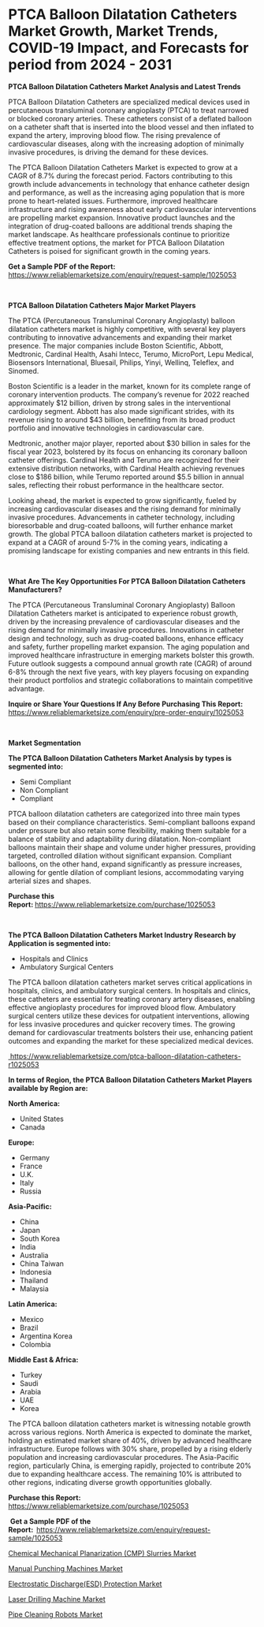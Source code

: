 <p><h1>PTCA Balloon Dilatation Catheters Market Growth, Market Trends, COVID-19 Impact, and Forecasts for period from 2024 - 2031</h1></p><p><strong>PTCA Balloon Dilatation Catheters Market Analysis and Latest Trends</strong></p>
<p><p>PTCA Balloon Dilatation Catheters are specialized medical devices used in percutaneous transluminal coronary angioplasty (PTCA) to treat narrowed or blocked coronary arteries. These catheters consist of a deflated balloon on a catheter shaft that is inserted into the blood vessel and then inflated to expand the artery, improving blood flow. The rising prevalence of cardiovascular diseases, along with the increasing adoption of minimally invasive procedures, is driving the demand for these devices.</p><p>The PTCA Balloon Dilatation Catheters Market is expected to grow at a CAGR of 8.7% during the forecast period. Factors contributing to this growth include advancements in technology that enhance catheter design and performance, as well as the increasing aging population that is more prone to heart-related issues. Furthermore, improved healthcare infrastructure and rising awareness about early cardiovascular interventions are propelling market expansion. Innovative product launches and the integration of drug-coated balloons are additional trends shaping the market landscape. As healthcare professionals continue to prioritize effective treatment options, the market for PTCA Balloon Dilatation Catheters is poised for significant growth in the coming years.</p></p>
<p><strong>Get a Sample PDF of the Report:&nbsp;</strong> <a href="https://www.reliablemarketsize.com/enquiry/request-sample/1025053">https://www.reliablemarketsize.com/enquiry/request-sample/1025053</a></p>
<p>&nbsp;</p>
<p><strong>PTCA Balloon Dilatation Catheters Major Market Players</strong></p>
<p><p>The PTCA (Percutaneous Transluminal Coronary Angioplasty) balloon dilatation catheters market is highly competitive, with several key players contributing to innovative advancements and expanding their market presence. The major companies include Boston Scientific, Abbott, Medtronic, Cardinal Health, Asahi Intecc, Terumo, MicroPort, Lepu Medical, Biosensors International, Bluesail, Philips, Yinyi, Wellinq, Teleflex, and Sinomed.</p><p>Boston Scientific is a leader in the market, known for its complete range of coronary intervention products. The company’s revenue for 2022 reached approximately $12 billion, driven by strong sales in the interventional cardiology segment. Abbott has also made significant strides, with its revenue rising to around $43 billion, benefiting from its broad product portfolio and innovative technologies in cardiovascular care.</p><p>Medtronic, another major player, reported about $30 billion in sales for the fiscal year 2023, bolstered by its focus on enhancing its coronary balloon catheter offerings. Cardinal Health and Terumo are recognized for their extensive distribution networks, with Cardinal Health achieving revenues close to $186 billion, while Terumo reported around $5.5 billion in annual sales, reflecting their robust performance in the healthcare sector.</p><p>Looking ahead, the market is expected to grow significantly, fueled by increasing cardiovascular diseases and the rising demand for minimally invasive procedures. Advancements in catheter technology, including bioresorbable and drug-coated balloons, will further enhance market growth. The global PTCA balloon dilatation catheters market is projected to expand at a CAGR of around 5-7% in the coming years, indicating a promising landscape for existing companies and new entrants in this field.</p></p>
<p>&nbsp;</p>
<p><strong>What Are The Key Opportunities For PTCA Balloon Dilatation Catheters Manufacturers?</strong></p>
<p><p>The PTCA (Percutaneous Transluminal Coronary Angioplasty) Balloon Dilatation Catheters market is anticipated to experience robust growth, driven by the increasing prevalence of cardiovascular diseases and the rising demand for minimally invasive procedures. Innovations in catheter design and technology, such as drug-coated balloons, enhance efficacy and safety, further propelling market expansion. The aging population and improved healthcare infrastructure in emerging markets bolster this growth. Future outlook suggests a compound annual growth rate (CAGR) of around 6-8% through the next five years, with key players focusing on expanding their product portfolios and strategic collaborations to maintain competitive advantage.</p></p>
<p><strong>Inquire or Share Your Questions If Any Before Purchasing This Report:</strong> <a href="https://www.reliablemarketsize.com/enquiry/pre-order-enquiry/1025053">https://www.reliablemarketsize.com/enquiry/pre-order-enquiry/1025053</a></p>
<p>&nbsp;</p>
<p><strong>Market Segmentation</strong></p>
<p><strong>The PTCA Balloon Dilatation Catheters Market Analysis by types is segmented into:</strong></p>
<p><ul><li>Semi Compliant</li><li>Non Compliant</li><li>Compliant</li></ul></p>
<p><p>PTCA balloon dilatation catheters are categorized into three main types based on their compliance characteristics. Semi-compliant balloons expand under pressure but also retain some flexibility, making them suitable for a balance of stability and adaptability during dilatation. Non-compliant balloons maintain their shape and volume under higher pressures, providing targeted, controlled dilation without significant expansion. Compliant balloons, on the other hand, expand significantly as pressure increases, allowing for gentle dilation of compliant lesions, accommodating varying arterial sizes and shapes.</p></p>
<p><strong>Purchase this Report:&nbsp;</strong><a href="https://www.reliablemarketsize.com/purchase/1025053">https://www.reliablemarketsize.com/purchase/1025053</a></p>
<p>&nbsp;</p>
<p><strong>The PTCA Balloon Dilatation Catheters Market Industry Research by Application is segmented into:</strong></p>
<p><ul><li>Hospitals and Clinics</li><li>Ambulatory Surgical Centers</li></ul></p>
<p><p>The PTCA balloon dilatation catheters market serves critical applications in hospitals, clinics, and ambulatory surgical centers. In hospitals and clinics, these catheters are essential for treating coronary artery diseases, enabling effective angioplasty procedures for improved blood flow. Ambulatory surgical centers utilize these devices for outpatient interventions, allowing for less invasive procedures and quicker recovery times. The growing demand for cardiovascular treatments bolsters their use, enhancing patient outcomes and expanding the market for these specialized medical devices.</p></p>
<p><a href="https://www.reliablemarketsize.com/ptca-balloon-dilatation-catheters-r1025053">&nbsp;https://www.reliablemarketsize.com/ptca-balloon-dilatation-catheters-r1025053</a></p>
<p><strong>In terms of Region, the PTCA Balloon Dilatation Catheters Market Players available by Region are:</strong></p>
<p>
    <p> <strong> North America: </strong>
        <ul>
            <li>United States</li>
            <li>Canada</li>
        </ul>
        </p> 
    <p> <strong> Europe: </strong>
        <ul>
            <li>Germany</li>
            <li>France</li>
            <li>U.K.</li>
            <li>Italy</li>
            <li>Russia</li>
        </ul>
        </p> 
    <p> <strong> Asia-Pacific: </strong>
        <ul>
            <li>China</li>
            <li>Japan</li>
            <li>South Korea</li>
            <li>India</li>
            <li>Australia</li>
            <li>China Taiwan</li>
            <li>Indonesia</li>
            <li>Thailand</li>
            <li>Malaysia</li>
        </ul>
        </p> 
    <p> <strong> Latin America: </strong>
        <ul>
            <li>Mexico</li>
            <li>Brazil</li>
            <li>Argentina Korea</li>
            <li>Colombia</li>
        </ul>
        </p> 
    <p> <strong> Middle East & Africa: </strong>
        <ul>
            <li>Turkey</li>
            <li>Saudi</li>
            <li>Arabia</li>
            <li>UAE</li>
            <li>Korea</li>
        </ul>
    </p>
    </p>
<p><p>The PTCA balloon dilatation catheters market is witnessing notable growth across various regions. North America is expected to dominate the market, holding an estimated market share of 40%, driven by advanced healthcare infrastructure. Europe follows with 30% share, propelled by a rising elderly population and increasing cardiovascular procedures. The Asia-Pacific region, particularly China, is emerging rapidly, projected to contribute 20% due to expanding healthcare access. The remaining 10% is attributed to other regions, indicating diverse growth opportunities globally.</p></p>
<p><strong>Purchase this Report: </strong><a href="https://www.reliablemarketsize.com/purchase/1025053">https://www.reliablemarketsize.com/purchase/1025053</a></p>
<p>&nbsp;<strong>Get a Sample PDF of the Report:&nbsp;&nbsp;</strong><a href="https://www.reliablemarketsize.com/enquiry/request-sample/1025053">https://www.reliablemarketsize.com/enquiry/request-sample/1025053</a></p>
<p><strong></strong></p>
<p><p><a href="https://issuu.com/reportprime-2/docs/chemical-mechanical-planarization-c_8af6dd2ac62d7f">Chemical Mechanical Planarization (CMP) Slurries Market</a></p><p><a href="https://www.linkedin.com/pulse/booming-manual-punching-machines-market-sector-analysis-hh7sc?trackingId=pggFTasVS7%2B12MkYN4NLcw%3D%3D">Manual Punching Machines Market</a></p><p><a href="https://issuu.com/reportprime-2/docs/electrostatic-dischargeesd-protecti_ecfa99d52239e0">Electrostatic Discharge(ESD) Protection Market</a></p><p><a href="https://www.linkedin.com/pulse/global-laser-drilling-machine-market-size-trends-analysis-regional-fjngc?trackingId=Cqjmh6ibQ1KiF8EI9Rc3kg%3D%3D">Laser Drilling Machine Market</a></p><p><a href="https://www.linkedin.com/pulse/pipe-cleaning-robots-market-research-report-exploring-size-de83c?trackingId=bEIXtzOJRB2UOr6TKZe36w%3D%3D">Pipe Cleaning Robots Market</a></p></p>